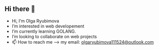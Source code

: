 ## Hi there 👋

-  Hi, I’m Olga Ryubimova
-  I’m interested in web developement
-  I’m currently learning GOLANG.
-  I’m looking to collaborate on web projects
- 📫 How to reach me --> my email: olgaryubimova111524@outlook.com
